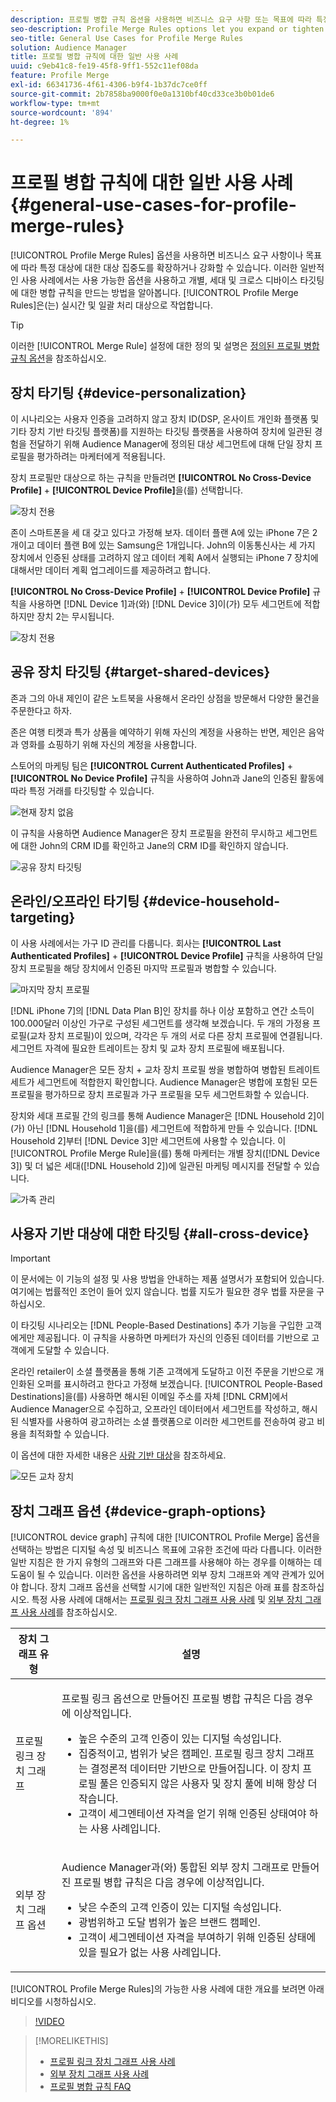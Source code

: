 ```yaml
---
description: 프로필 병합 규칙 옵션을 사용하면 비즈니스 요구 사항 또는 목표에 따라 특정 대상에 대해 대상 집중을 확장하거나 강화할 수 있습니다. 이러한 일반적인 사용 사례에서는 사용 가능한 옵션을 사용하고 개별, 세대 및 크로스 디바이스 타깃팅에 대한 병합 규칙을 만드는 방법을 알아봅니다.
seo-description: Profile Merge Rules options let you expand or tighten audience focus on specific audiences based on business needs or goals. These general use cases explore how to use available options and create merge rules for individual, household, and cross-device targeting.
seo-title: General Use Cases for Profile Merge Rules
solution: Audience Manager
title: 프로필 병합 규칙에 대한 일반 사용 사례
uuid: c9eb41c8-fe19-45f8-9ff1-552c11ef08da
feature: Profile Merge
exl-id: 66341736-4f61-4306-b9f4-1b37dc7ce0ff
source-git-commit: 2b7858ba9000f0e0a1310bf40cd33ce3b0b01de6
workflow-type: tm+mt
source-wordcount: '894'
ht-degree: 1%

---
```


# 프로필 병합 규칙에 대한 일반 사용 사례 {#general-use-cases-for-profile-merge-rules}

[!UICONTROL Profile Merge Rules] 옵션을 사용하면 비즈니스 요구 사항이나 목표에 따라 특정 대상에 대한 대상 집중도를 확장하거나 강화할 수 있습니다. 이러한 일반적인 사용 사례에서는 사용 가능한 옵션을 사용하고 개별, 세대 및 크로스 디바이스 타깃팅에 대한 병합 규칙을 만드는 방법을 알아봅니다. [!UICONTROL Profile Merge Rules]은(는) 실시간 및 일괄 처리 대상으로 작업합니다.

>[!TIP]
>
>이러한 [!UICONTROL Merge Rule] 설정에 대한 정의 및 설명은 [정의된 프로필 병합 규칙 옵션](merge-rule-definitions.md)을 참조하십시오.

## 장치 타기팅 {#device-personalization}

이 시나리오는 사용자 인증을 고려하지 않고 장치 ID(DSP, 온사이트 개인화 플랫폼 및 기타 장치 기반 타깃팅 플랫폼)를 지원하는 타깃팅 플랫폼을 사용하여 장치에 일관된 경험을 전달하기 위해 Audience Manager에 정의된 대상 세그먼트에 대해 단일 장치 프로필을 평가하려는 마케터에게 적용됩니다.

장치 프로필만 대상으로 하는 규칙을 만들려면 **[!UICONTROL No Cross-Device Profile]** + **[!UICONTROL Device Profile]**&#x200B;을(를) 선택합니다.

![장치 전용](assets/device-only.png)

존이 스마트폰을 세 대 갖고 있다고 가정해 보자. 데이터 플랜 A에 있는 iPhone 7은 2개이고 데이터 플랜 B에 있는 Samsung은 1개입니다. John의 이동통신사는 세 가지 장치에서 인증된 상태를 고려하지 않고 데이터 계획 A에서 실행되는 iPhone 7 장치에 대해서만 데이터 계획 업그레이드를 제공하려고 합니다.

**[!UICONTROL No Cross-Device Profile]** + **[!UICONTROL Device Profile]** 규칙을 사용하면 [!DNL Device 1]과(와) [!DNL Device 3]이(가) 모두 세그먼트에 적합하지만 장치 2는 무시됩니다.

![장치 전용](assets/device-management.png)

## 공유 장치 타깃팅 {#target-shared-devices}

존과 그의 아내 제인이 같은 노트북을 사용해서 온라인 상점을 방문해서 다양한 물건을 주문한다고 하자.

존은 여행 티켓과 특가 상품을 예약하기 위해 자신의 계정을 사용하는 반면, 제인은 음악과 영화를 쇼핑하기 위해 자신의 계정을 사용합니다.

스토어의 마케팅 팀은 **[!UICONTROL Current Authenticated Profiles]** + **[!UICONTROL No Device Profile]** 규칙을 사용하여 John과 Jane의 인증된 활동에 따라 특정 거래를 타깃팅할 수 있습니다.

![현재 장치 없음](assets/current-no-device.png)

이 규칙을 사용하면 Audience Manager은 장치 프로필을 완전히 무시하고 세그먼트에 대한 John의 CRM ID를 확인하고 Jane의 CRM ID를 확인하지 않습니다.

![공유 장치 타깃팅](assets/shared-device-targeting.png)

## 온라인/오프라인 타기팅 {#device-household-targeting}

이 사용 사례에서는 가구 ID 관리를 다룹니다. 회사는 **[!UICONTROL Last Authenticated Profiles]** + **[!UICONTROL Device Profile]** 규칙을 사용하여 단일 장치 프로필을 해당 장치에서 인증된 마지막 프로필과 병합할 수 있습니다.

![마지막 장치 프로필](assets/last-device-profile.png)

[!DNL iPhone 7]의 [!DNL Data Plan B]인 장치를 하나 이상 포함하고 연간 소득이 100.000달러 이상인 가구로 구성된 세그먼트를 생각해 보겠습니다. 두 개의 가정용 프로필(교차 장치 프로필)이 있으며, 각각은 두 개의 서로 다른 장치 프로필에 연결됩니다. 세그먼트 자격에 필요한 트레이트는 장치 및 교차 장치 프로필에 배포됩니다.

Audience Manager은 모든 장치 + 교차 장치 프로필 쌍을 병합하여 병합된 트레이트 세트가 세그먼트에 적합한지 확인합니다. Audience Manager은 병합에 포함된 모든 프로필을 평가하므로 장치 프로필과 가구 프로필을 모두 세그먼트화할 수 있습니다.

장치와 세대 프로필 간의 링크를 통해 Audience Manager은 [!DNL Household 2]이(가) 아닌 [!DNL Household 1]을(를) 세그먼트에 적합하게 만들 수 있습니다. [!DNL Household 2]부터 [!DNL Device 3]만 세그먼트에 사용할 수 있습니다. 이 [!UICONTROL Profile Merge Rule]을(를) 통해 마케터는 개별 장치([!DNL Device 3]) 및 더 넓은 세대([!DNL Household 2])에 일관된 마케팅 메시지를 전달할 수 있습니다.

![가족 관리](assets/household-management.png)

## 사용자 기반 대상에 대한 타깃팅 {#all-cross-device}

>[!IMPORTANT]
>
>이 문서에는 이 기능의 설정 및 사용 방법을 안내하는 제품 설명서가 포함되어 있습니다. 여기에는 법률적인 조언이 들어 있지 않습니다. 법률 지도가 필요한 경우 법률 자문을 구하십시오.

이 타깃팅 시나리오는 [!DNL People-Based Destinations] 추가 기능을 구입한 고객에게만 제공됩니다. 이 규칙을 사용하면 마케터가 자신의 인증된 데이터를 기반으로 고객에게 도달할 수 있습니다.

온라인 retailer이 소셜 플랫폼을 통해 기존 고객에게 도달하고 이전 주문을 기반으로 개인화된 오퍼를 표시하려고 한다고 가정해 보겠습니다. [!UICONTROL People-Based Destinations]을(를) 사용하면 해시된 이메일 주소를 자체 [!DNL CRM]에서 Audience Manager으로 수집하고, 오프라인 데이터에서 세그먼트를 작성하고, 해시된 식별자를 사용하여 광고하려는 소셜 플랫폼으로 이러한 세그먼트를 전송하여 광고 비용을 최적화할 수 있습니다.

이 옵션에 대한 자세한 내용은 [사람 기반 대상](../destinations/people-based-destinations-overview.md)을 참조하세요.

![모든 교차 장치](assets/all-cross-device.png)

## 장치 그래프 옵션 {#device-graph-options}

[!UICONTROL device graph] 규칙에 대한 [!UICONTROL Profile Merge] 옵션을 선택하는 방법은 디지털 속성 및 비즈니스 목표에 고유한 조건에 따라 다릅니다. 이러한 일반 지침은 한 가지 유형의 그래프와 다른 그래프를 사용해야 하는 경우를 이해하는 데 도움이 될 수 있습니다. 이러한 옵션을 사용하려면 외부 장치 그래프와 계약 관계가 있어야 합니다. 장치 그래프 옵션을 선택할 시기에 대한 일반적인 지침은 아래 표를 참조하십시오. 특정 사용 사례에 대해서는 [프로필 링크 장치 그래프 사용 사례](profile-link-use-case.md) 및 [외부 장치 그래프 사용 사례](external-graph-use-cases.md)를 참조하십시오.

<table id="table_66D9152D4FF040A186003272D456625D"> 
 <thead> 
  <tr> 
   <th colname="col1" class="entry"> 장치 그래프 유형 </th> 
   <th colname="col2" class="entry"> 설명 </th> 
  </tr>
 </thead>
 <tbody> 
  <tr> 
   <td colname="col1"> <p><span class="wintitle"> 프로필 링크 장치 그래프</span> </p> </td> 
   <td colname="col2"> <p><span class="wintitle"> 프로필 링크</span> 옵션으로 만들어진 <span class="wintitle"> 프로필 병합</span> 규칙은 다음 경우에 이상적입니다. </p> <p> 
     <ul id="ul_FF44FA894BB2448887C8EDA9C8407EF9"> 
      <li id="li_E22505210C664FE6A9AA7C61244B36DA">높은 수준의 고객 인증이 있는 디지털 속성입니다. </li> 
      <li id="li_BE7112EE611E4DEB95B5C0A2852BFA97">집중적이고, 범위가 낮은 캠페인. <span class="wintitle"> 프로필 링크</span> 장치 그래프는 결정론적 데이터만 기반으로 만들어집니다. 이 장치 프로필 풀은 인증되지 않은 사용자 및 장치 풀에 비해 항상 더 작습니다. </li> 
      <li id="li_5FD9E936A72A4EFE80E694FA2E08E385">고객이 세그멘테이션 자격을 얻기 위해 인증된 상태여야 하는 사용 사례입니다. </li> 
     </ul> </p> </td> 
  </tr> 
  <tr> 
   <td colname="col1"> <p>외부 장치 그래프 옵션 </p> </td> 
   <td colname="col2"> <p><span class="wintitle"> Audience Manager</span>과(와) 통합된 외부 장치 그래프로 만들어진 <span class="keyword"> 프로필 병합</span> 규칙은 다음 경우에 이상적입니다. </p> <p> 
     <ul id="ul_D76D773988604A619FA4A3BF37F910F0"> 
      <li id="li_969A0755A9E34CBEB2F7331C137B9A26">낮은 수준의 고객 인증이 있는 디지털 속성입니다. </li> 
      <li id="li_AC78C8B4AD5340FFAC44FE851096C6A6">광범위하고 도달 범위가 높은 브랜드 캠페인. </li> 
      <li id="li_14AEC54CE34440889A3A36324EC6F497">고객이 세그멘테이션 자격을 부여하기 위해 인증된 상태에 있을 필요가 없는 사용 사례입니다. </li> 
     </ul> </p> </td> 
  </tr> 
 </tbody> 
</table>

[!UICONTROL Profile Merge Rules]의 가능한 사용 사례에 대한 개요를 보려면 아래 비디오를 시청하십시오.

>[!VIDEO](https://video.tv.adobe.com/v/28975/)

>[!MORELIKETHIS]
>
>* [프로필 링크 장치 그래프 사용 사례](profile-link-use-case.md)
>* [외부 장치 그래프 사용 사례](external-graph-use-cases.md)
>* [프로필 병합 규칙 FAQ](../../faq/faq-profile-merge.md)
